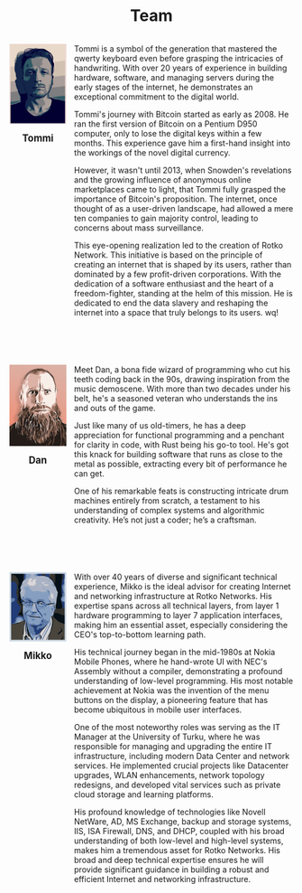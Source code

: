 <h1>Team</h1>

<div style="display: flex; margin-bottom: 4em;">
<div style="display: flex; flex-direction: column; flex: 0 0 20%;">
<img src="images/team/tommi.webp" alt="Tommi" style="width: 100%; margin-top: 1em; object-fit: cover;">
<center><h3>Tommi</h3></center>
</div> 
<div style="margin-left: 1em;">
<p>
Tommi is a symbol of the generation that mastered the qwerty keyboard even
before grasping the intricacies of handwriting. With over 20 years of
experience in building hardware, software, and managing servers during the
early stages of the internet, he demonstrates an exceptional commitment to
the digital world.

Tommi's journey with Bitcoin started as early as 2008. He ran the first
version of Bitcoin on a Pentium D950 computer, only to lose the digital keys
within a few months. This experience gave him a first-hand insight into the
workings of the novel digital currency.

However, it wasn't until 2013, when Snowden's revelations and the growing
influence of anonymous online marketplaces came to light, that Tommi fully
grasped the importance of Bitcoin's proposition. The internet, once thought
of as a user-driven landscape, had allowed a mere ten companies to gain
majority control, leading to concerns about mass surveillance.

This eye-opening realization led to the creation of Rotko Network. This
initiative is based on the principle of creating an internet that is shaped
by its users, rather than dominated by a few profit-driven corporations. With
the dedication of a software enthusiast and the heart of a freedom-fighter,
standing at the helm of this mission. He is dedicated to end the data
slavery and reshaping the internet into a space that truly belongs to its
users.
  wq!
</p>
</div>
</div>

<div style="display: flex; margin-bottom: 4em;"> <div style="display: flex;
flex-direction: column; flex: 0 0 20%;"> <img src="images/team/dan.webp"
alt="Dan" style="width: 100%; margin-top: 1em; object-fit: cover;">
<center><h3>Dan</h3></center> </div> <div style="margin-left: 1em;"> <p> Meet
Dan, a bona fide wizard of programming who cut his teeth coding back in the
90s, drawing inspiration from the music demoscene. With more than two decades
under his belt, he's a seasoned veteran who understands the ins and outs of the
game.

Just like many of us old-timers, he has a deep appreciation for functional
programming and a penchant for clarity in code, with Rust being his go-to
tool. He's got this knack for building software that runs as close to the
metal as possible, extracting every bit of performance he can get.

One of his remarkable feats is constructing intricate drum machines entirely
from scratch, a testament to his understanding of complex systems and
algorithmic creativity. He’s not just a coder; he’s a craftsman. </p> </div>
</div>

<div style="display: flex; margin-bottom: 4em;"> <div style="display: flex;
flex-direction: column; flex: 0 0 20%;"> <img src="images/team/mikko.webp"
alt="Mikko" style="width: 100%; margin-top: 1em; object-fit: cover;">
<center><h3>Mikko</h3></center> </div> <div style="margin-left: 1em;"> <p> With
over 40 years of diverse and significant technical experience, Mikko is the
ideal advisor for creating Internet and networking infrastructure at Rotko
Networks. His expertise spans across all technical layers, from layer 1
hardware programming to layer 7 application interfaces, making him an essential
asset, especially considering the CEO's top-to-bottom learning path.

His technical journey began in the mid-1980s at Nokia Mobile Phones, where he
hand-wrote UI with NEC's Assembly without a compiler, demonstrating a profound
understanding of low-level programming. His most notable achievement at Nokia
was the invention of the menu buttons on the display, a pioneering feature that
has become ubiquitous in mobile user interfaces.

One of the most noteworthy roles was serving as the IT Manager at the
University of Turku, where he was responsible for managing and upgrading the
entire IT infrastructure, including modern Data Center and network services. He
implemented crucial projects like Datacenter upgrades, WLAN enhancements,
network topology redesigns, and developed vital services such as private cloud
storage and learning platforms.

His profound knowledge of technologies like Novell NetWare, AD, MS Exchange,
backup and storage systems, IIS, ISA Firewall, DNS, and DHCP, coupled with his
broad understanding of both low-level and high-level systems, makes him a
tremendous asset for Rotko Networks. His broad and deep technical expertise
ensures he will provide significant guidance in building a robust and efficient
Internet and networking infrastructure. </p> </div> </div>

<style>
  h1 {text-align: center;}
  h3 {
      text-align: center;
      font-size: 1.2em;
      padding: 5px;
      margin: 10px;
  }
</style>
